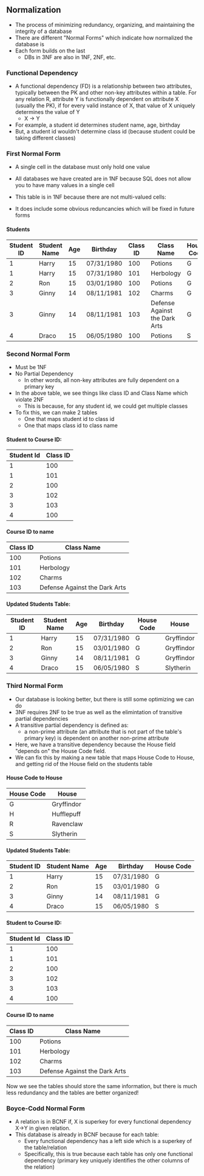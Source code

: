 ## Normalization
- The process of minimizing redundancy, organizing, and maintaining the integrity of a database
- There are different "Normal Forms" which indicate how normalized the database is
- Each form builds on the last
    - DBs in 3NF are also in 1NF, 2NF, etc.

### Functional Dependency
- A functional dependency (FD) is a relationship between two attributes, typically between the PK and other non-key attributes within a table. For any relation R, attribute Y is functionally dependent on attribute X (usually the PK), if for every valid instance of X, that value of X uniquely determines the value of Y
    - X -> Y
- For example, a student id determines student name, age, birthday
- But, a student id wouldn't determine class id (because student could be taking different classes)

### First Normal Form
- A single cell in the database must only hold one value
- All databases we have created are in 1NF because SQL does not allow you to have many values in a single cell

- This table is in 1NF because there are not multi-valued cells:
- It does include some obvious reduncancies which will be fixed in future forms
#### Students
| Student ID | Student Name | Age | Birthday   | Class ID | Class Name                    | House Code | House      |
|------------|--------------|-----|------------|----------|-------------------------------|------------|------------|
| 1          | Harry        | 15  | 07/31/1980 | 100      | Potions                       | G          | Gryffindor |
| 1          | Harry        | 15  | 07/31/1980 | 101      | Herbology                     | G          | Gryffindor |
| 2          | Ron          | 15  | 03/01/1980 | 100      | Potions                       | G          | Gryffindor |
| 3          | Ginny        | 14  | 08/11/1981 | 102      | Charms                        | G          | Gryffindor |
| 3          | Ginny        | 14  | 08/11/1981 | 103      | Defense Against the Dark Arts | G          | Gryffindor |
| 4          | Draco        | 15  | 06/05/1980 | 100      | Potions                       | S          | Slytherin  |

### Second Normal Form
- Must be 1NF
- No Partial Dependency
    - In other words, all non-key attributes are fully dependent on a primary key
- In the above table, we see things like class ID and Class Name which violate 2NF
    - This is because, for any student id, we could get multiple classes
- To fix this, we can make 2 tables
    - One that maps student id to class id
    - One that maps class id to class name

#### Student to Course ID:
| Student Id | Class ID |
|------------|----------|
| 1          | 100      |
| 1          | 101      |
| 2          | 100      |
| 3          | 102      |
| 3          | 103      |
| 4          | 100      |

#### Course ID to name
| Class ID | Class Name                    |
|----------|-------------------------------|
| 100      | Potions                       |
| 101      | Herbology                     |
| 102      | Charms                        |
| 103      | Defense Against the Dark Arts |

#### Updated Students Table:
| Student ID | Student Name | Age | Birthday  | House Code | House      |
|------------|--------------|-----|-----------|------------|------------|
| 1          | Harry        | 15  | 07/31/1980               | G          | Gryffindor |
| 2          | Ron          | 15  | 03/01/1980             | G          | Gryffindor |
| 3          | Ginny        | 14  | 08/11/1981  | G          | Gryffindor |
| 4          | Draco        | 15  | 06/05/1980           | S          | Slytherin  |

### Third Normal Form
- Our database is looking better, but there is still some optimizing we can do
- 3NF requires 2NF to be true as well as the elimintation of transitive partial dependencies
- A transitive partial dependency is defined as: 
    - a non-prime attribute (an attribute that is not part of the table's primary key) is dependent on another non-prime attribute
- Here, we have a transitive dependency because the House field "depends on" the House Code field.
- We can fix this by making a new table that maps House Code to House, and getting rid of the House field on the students table

#### House Code to House
| House Code | House      |
|------------|------------|
| G          | Gryffindor |
| H          | Hufflepuff |
| R          | Ravenclaw  |
| S          | Slytherin  |

#### Updated Students Table:
| Student ID | Student Name | Age | Birthday  | House Code |
|------------|--------------|-----|-----------|------------|
| 1          | Harry        | 15  | 07/31/1980               | G          |
| 2          | Ron          | 15  | 03/01/1980             | G          |
| 3          | Ginny        | 14  | 08/11/1981  | G          |
| 4          | Draco        | 15  | 06/05/1980           | S          |

#### Student to Course ID:
| Student Id | Class ID |
|------------|----------|
| 1          | 100      |
| 1          | 101      |
| 2          | 100      |
| 3          | 102      |
| 3          | 103      |
| 4          | 100      |

#### Course ID to name
| Class ID | Class Name                    |
|----------|-------------------------------|
| 100      | Potions                       |
| 101      | Herbology                     |
| 102      | Charms                        |
| 103      | Defense Against the Dark Arts |


Now we see the tables should store the same information, but there is much less redundancy and the tables are better organized!


### Boyce-Codd Normal Form
- A relation is in BCNF if, X is superkey for every functional dependency X->Y in given relation. 
- This database is already in BCNF because for each table:
    - Every functional dependency has a left side which is a superkey of the table/relation
    - Specifically, this is true because each table has only one functional dependency (primary key uniquely identifies the other columns of the relation)

